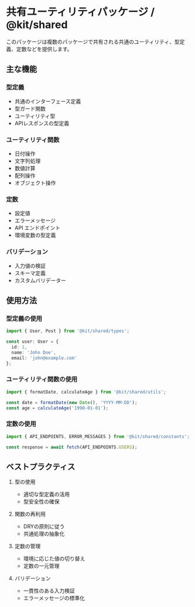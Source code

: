 # 共有ユーティリティパッケージ / @kit/shared

このパッケージは複数のパッケージで共有される共通のユーティリティ、型定義、定数などを提供します。

## 主な機能

### 型定義
- 共通のインターフェース定義
- 型ガード関数
- ユーティリティ型
- APIレスポンスの型定義

### ユーティリティ関数
- 日付操作
- 文字列処理
- 数値計算
- 配列操作
- オブジェクト操作

### 定数
- 設定値
- エラーメッセージ
- API エンドポイント
- 環境変数の型定義

### バリデーション
- 入力値の検証
- スキーマ定義
- カスタムバリデーター

## 使用方法

### 型定義の使用
```typescript
import { User, Post } from '@kit/shared/types';

const user: User = {
  id: 1,
  name: 'John Doe',
  email: 'john@example.com'
};
```

### ユーティリティ関数の使用
```typescript
import { formatDate, calculateAge } from '@kit/shared/utils';

const date = formatDate(new Date(), 'YYYY-MM-DD');
const age = calculateAge('1990-01-01');
```

### 定数の使用
```typescript
import { API_ENDPOINTS, ERROR_MESSAGES } from '@kit/shared/constants';

const response = await fetch(API_ENDPOINTS.USERS);
```

## ベストプラクティス

1. 型の使用
   - 適切な型定義の活用
   - 型安全性の確保

2. 関数の再利用
   - DRYの原則に従う
   - 共通処理の抽象化

3. 定数の管理
   - 環境に応じた値の切り替え
   - 定数の一元管理

4. バリデーション
   - 一貫性のある入力検証
   - エラーメッセージの標準化 